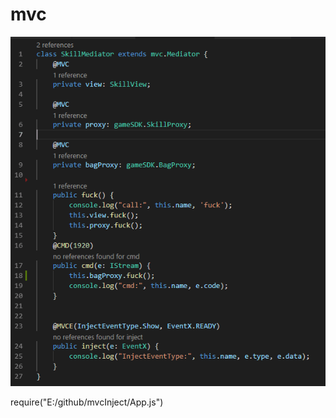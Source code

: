 # mvc
![t.png](https://raw.githubusercontent.com/crl/mvc/master/template/t.png?)

require("E:/github/mvcInject/App.js")

